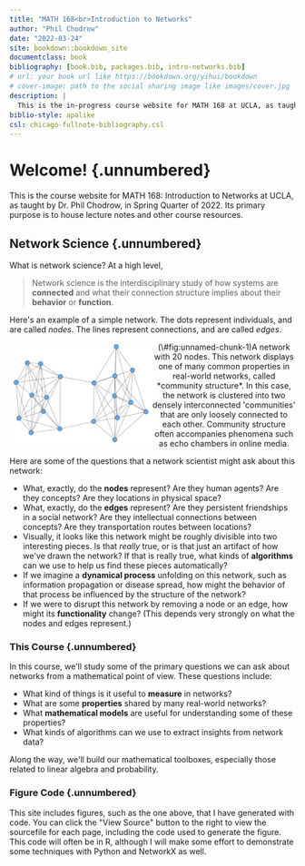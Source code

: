 ```yaml
--- 
title: "MATH 168<br>Introduction to Networks"
author: "Phil Chodrow"
date: "2022-03-24"
site: bookdown::bookdown_site
documentclass: book
bibliography: [book.bib, packages.bib, intro-networks.bib]
# url: your book url like https://bookdown.org/yihui/bookdown
# cover-image: path to the social sharing image like images/cover.jpg
description: |
  This is the in-progress course website for MATH 168 at UCLA, as taught by Dr. Phil Chodrow in Spring of 2022. 
biblio-style: apalike
csl: chicago-fullnote-bibliography.csl
---
```



# Welcome! {.unnumbered}

This is the course website for MATH 168: Introduction to Networks at UCLA, as taught by Dr. Phil Chodrow, in Spring Quarter of 2022. 
Its primary purpose is to house lecture notes and other course resources.

## Network Science {.unnumbered}

What is network science? At a high level, 

> Network science is the interdisciplinary study of how systems are **connected** and what their connection structure implies about their **behavior** or **function**. 

Here's an example of a simple network. The dots represent individuals, and are called *nodes*. The lines represent connections, and are called *edges*.  

<div class="figure" style="text-align: center">
<img src="index_files/figure-html/unnamed-chunk-1-1.png" alt="A network with 20 nodes. This network displays one of many common properties in real-world networks, called *community structure*. In this case, the network is clustered into two densely interconnected 'communities' that are only loosely connected to each other. Community structure often accompanies phenomena such as echo chambers in online media." width="50%" style="float:left" />
<p class="caption">(\#fig:unnamed-chunk-1)A network with 20 nodes. This network displays one of many common properties in real-world networks, called *community structure*. In this case, the network is clustered into two densely interconnected 'communities' that are only loosely connected to each other. Community structure often accompanies phenomena such as echo chambers in online media.</p>
</div>

Here are some of the questions that a network scientist might ask about this network: 

- What, exactly, do the **nodes** represent? Are they human agents? Are they concepts? Are they locations in physical space?
- What, exactly, do the **edges** represent? Are they persistent friendships in a social network? Are they intellectual connections between concepts? Are they transportation routes between locations? 
- Visually, it looks like this network might be roughly divisible into two interesting pieces. Is that *really* true, or is that just an artifact of how we've drawn the network? If that is really true, what kinds of **algorithms** can we use to help us find these pieces automatically?
- If we imagine a **dynamical process** unfolding on this network, such as information propagation or disease spread, how might the behavior of that process be influenced by the structure of the network?
- If we were to disrupt this network by removing a node or an edge, how might its **functionality** change? (This depends very strongly on what the nodes and edges represent.) 


### This Course {.unnumbered}

In this course, we'll study some of the primary questions we can ask about networks from a mathematical point of view. These questions include: 

- What kind of things is it useful to **measure** in networks?
- What are some **properties** shared by many real-world networks?
- What **mathematical models** are useful for understanding some of these properties? 
- What kinds of algorithms can we use to extract insights from network data? 

Along the way, we'll build our mathematical toolboxes, especially those related to linear algebra and probability. 

### Figure Code {.unnumbered}

This site includes figures, such as the one above, that I have generated with code. You can click the "View Source" button to the right to view the sourcefile for each page, including the code used to generate the figure. This code will often be in R, although I will make some effort to demonstrate some techniques with Python and NetworkX as well. 

